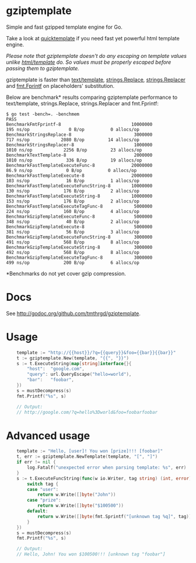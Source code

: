 gziptemplate
============

Simple and fast gzipped template engine for Go.

Take a look at [quicktemplate](https://github.com/valyala/quicktemplate) if you  need fast yet powerful html template engine.

*Please note that gziptemplate doesn't do any escaping on template values
unlike [html/template](http://golang.org/pkg/html/template/) do. So values
must be properly escaped before passing them to gziptemplate.*

gziptemplate is faster than [text/template](http://golang.org/pkg/text/template/),
[strings.Replace](http://golang.org/pkg/strings/#Replace),
[strings.Replacer](http://golang.org/pkg/strings/#Replacer)
and [fmt.Fprintf](https://golang.org/pkg/fmt/#Fprintf) on placeholders' substitution.

Below are benchmark* results comparing gziptemplate performance to text/template,
strings.Replace, strings.Replacer and fmt.Fprintf:

```
$ go test -bench=. -benchmem
PASS
BenchmarkFmtFprintf-8                           10000000               195 ns/op               0 B/op          0 allocs/op
BenchmarkStringsReplace-8                        3000000               717 ns/op            2080 B/op         14 allocs/op
BenchmarkStringsReplacer-8                       1000000              1010 ns/op            2256 B/op         23 allocs/op
BenchmarkTextTemplate-8                          2000000              1010 ns/op             336 B/op         19 allocs/op
BenchmarkFastTemplateExecuteFunc-8              20000000                86.9 ns/op             0 B/op          0 allocs/op
BenchmarkFastTemplateExecute-8                  20000000               103 ns/op              16 B/op          1 allocs/op
BenchmarkFastTemplateExecuteFuncString-8        10000000               130 ns/op             176 B/op          2 allocs/op
BenchmarkFastTemplateExecuteString-8            10000000               153 ns/op             176 B/op          2 allocs/op
BenchmarkFastTemplateExecuteTagFunc-8            5000000               224 ns/op             160 B/op          4 allocs/op
BenchmarkGzipTemplateExecuteFunc-8               5000000               348 ns/op              40 B/op          2 allocs/op
BenchmarkGzipTemplateExecute-8                   5000000               381 ns/op              56 B/op          3 allocs/op
BenchmarkGzipTemplateExecuteFuncString-8         3000000               491 ns/op             568 B/op          8 allocs/op
BenchmarkGzipTemplateExecuteString-8             3000000               492 ns/op             568 B/op          8 allocs/op
BenchmarkGzipTemplateExecuteTagFunc-8            3000000               499 ns/op             200 B/op          6 allocs/op
```

*Benchmarks do not yet cover gzip compression.


Docs
====

See http://godoc.org/github.com/tmthrgd/gziptemplate.


Usage
=====

```go
	template := "http://{{host}}/?q={{query}}&foo={{bar}}{{bar}}"
	t := gziptemplate.New(template, "{{", "}}")
	s := t.ExecuteString(map[string]interface{}{
		"host":  "google.com",
		"query": url.QueryEscape("hello=world"),
		"bar":   "foobar",
	})
	s = mustDecompress(s)
	fmt.Printf("%s", s)

	// Output:
	// http://google.com/?q=hello%3Dworld&foo=foobarfoobar
```


Advanced usage
==============

```go
	template := "Hello, [user]! You won [prize]!!! [foobar]"
	t, err := gziptemplate.NewTemplate(template, "[", "]")
	if err != nil {
		log.Fatalf("unexpected error when parsing template: %s", err)
	}
	s := t.ExecuteFuncString(func(w io.Writer, tag string) (int, error) {
		switch tag {
		case "user":
			return w.Write([]byte("John"))
		case "prize":
			return w.Write([]byte("$100500"))
		default:
			return w.Write([]byte(fmt.Sprintf("[unknown tag %q]", tag)))
		}
	})
	s = mustDecompress(s)
	fmt.Printf("%s", s)

	// Output:
	// Hello, John! You won $100500!!! [unknown tag "foobar"]
```
